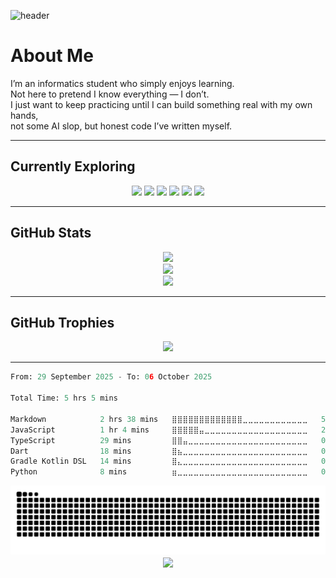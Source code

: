 ![header](https://capsule-render.vercel.app/api?type=waving&color=gradient&height=250&section=header&text=Dzaki%20Sultan%20Rabbani&fontSize=45&animation=fadeIn&fontAlignY=40&desc=Informatics%20Student%20%7C%20Jangan%20Harap%20Stabil%20%7C%20Yang%20Penting%20Jalan&descSize=18&descAlignY=65)

# About Me
I’m an informatics student who simply enjoys learning.  
Not here to pretend I know everything — I don’t.  
I just want to keep practicing until I can build something real with my own hands,  
not some AI slop, but honest code I’ve written myself.  

---

## Currently Exploring
<p align="center">
  <img src="https://ziadoua.github.io/m3-Markdown-Badges/badges/NextJS/nextjs1.svg">
  <img src="https://ziadoua.github.io/m3-Markdown-Badges/badges/NodeJS/nodejs1.svg">
  <img src="https://ziadoua.github.io/m3-Markdown-Badges/badges/React/react1.svg">
  <img src="https://ziadoua.github.io/m3-Markdown-Badges/badges/TailwindCSS/tailwindcss1.svg">
  <img src="https://ziadoua.github.io/m3-Markdown-Badges/badges/Prisma/prisma1.svg">
  <img src="https://ziadoua.github.io/m3-Markdown-Badges/badges/TypeScript/typescript1.svg">
</p>

---

## GitHub Stats
<div align="center">
  <img width="500" src="https://nirzak-streak-stats.vercel.app/?user=Nyot-Nyot&theme=aura&hide_border=false"><br>
  <img width="500" src="https://github-readme-stats.vercel.app/api?username=Nyot-Nyot&theme=aura&hide_border=false&include_all_commits=true&count_private=false"><br>
  <img width="500" src="https://github-readme-stats.vercel.app/api/top-langs/?username=Nyot-Nyot&theme=aura&hide_border=false&layout=compact">
</div>

---

## GitHub Trophies
<div align="center">
  <img src="https://github-profile-trophy.vercel.app/?username=Nyot-Nyot&theme=aura&no-frame=false&no-bg=true&margin-w=4">
</div>

---

<!--START_SECTION:waka-->

```python
From: 29 September 2025 - To: 06 October 2025

Total Time: 5 hrs 5 mins

Markdown            2 hrs 38 mins   ⣿⣿⣿⣿⣿⣿⣿⣿⣿⣿⣿⣿⣿⣀⣀⣀⣀⣀⣀⣀⣀⣀⣀⣀⣀   51.78 %
JavaScript          1 hr 4 mins     ⣿⣿⣿⣿⣿⣤⣀⣀⣀⣀⣀⣀⣀⣀⣀⣀⣀⣀⣀⣀⣀⣀⣀⣀⣀   21.24 %
TypeScript          29 mins         ⣿⣿⣤⣀⣀⣀⣀⣀⣀⣀⣀⣀⣀⣀⣀⣀⣀⣀⣀⣀⣀⣀⣀⣀⣀   09.66 %
Dart                18 mins         ⣿⣦⣀⣀⣀⣀⣀⣀⣀⣀⣀⣀⣀⣀⣀⣀⣀⣀⣀⣀⣀⣀⣀⣀⣀   05.98 %
Gradle Kotlin DSL   14 mins         ⣿⣄⣀⣀⣀⣀⣀⣀⣀⣀⣀⣀⣀⣀⣀⣀⣀⣀⣀⣀⣀⣀⣀⣀⣀   04.64 %
Python              8 mins          ⣶⣀⣀⣀⣀⣀⣀⣀⣀⣀⣀⣀⣀⣀⣀⣀⣀⣀⣀⣀⣀⣀⣀⣀⣀   02.62 %
```

<!--END_SECTION:waka-->

<picture>
  <source media="(prefers-color-scheme: dark)" srcset="https://raw.githubusercontent.com/Nyot-Nyot/Nyot-Nyot/output/github-contribution-grid-snake-dark.svg" />
  <source media="(prefers-color-scheme: light)" srcset="https://raw.githubusercontent.com/Nyot-Nyot/Nyot-Nyot/output/github-contribution-grid-snake.svg" />
  <img alt="github-snake" src="https://raw.githubusercontent.com/Nyot-Nyot/Nyot-Nyot/output/github-contribution-grid-snake.svg" />
</picture>

<div align="center">
  <a href="https://u8views.com/github/Nyot-Nyot">
    <img align="center" src="https://u8views.com/api/v1/github/profiles/99807420/views/day-week-month-total-count.svg">
  </a>
</div>
